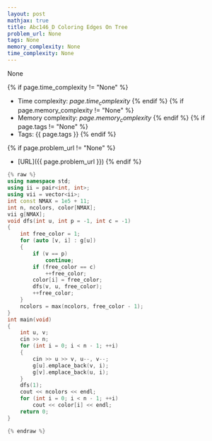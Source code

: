 ```yaml
---
layout: post
mathjax: true
title: Abc146_D Coloring Edges On Tree
problem_url: None
tags: None
memory_complexity: None
time_complexity: None
---
```


None


{% if page.time_complexity != "None" %}
- Time complexity: ${{ page.time_complexity }}$
{% endif %}
{% if page.memory_complexity != "None" %}
- Memory complexity: ${{ page.memory_complexity }}$
{% endif %}
{% if page.tags != "None" %}
- Tags: {{ page.tags }}
{% endif %}

{% if page.problem_url != "None" %}
- [URL]({{ page.problem_url }})
{% endif %}

```cpp
{% raw %}
using namespace std;
using ii = pair<int, int>;
using vii = vector<ii>;
int const NMAX = 1e5 + 11;
int n, ncolors, color[NMAX];
vii g[NMAX];
void dfs(int u, int p = -1, int c = -1)
{
    int free_color = 1;
    for (auto [v, i] : g[u])
    {
        if (v == p)
            continue;
        if (free_color == c)
            ++free_color;
        color[i] = free_color;
        dfs(v, u, free_color);
        ++free_color;
    }
    ncolors = max(ncolors, free_color - 1);
}
int main(void)
{
    int u, v;
    cin >> n;
    for (int i = 0; i < n - 1; ++i)
    {
        cin >> u >> v, u--, v--;
        g[u].emplace_back(v, i);
        g[v].emplace_back(u, i);
    }
    dfs(1);
    cout << ncolors << endl;
    for (int i = 0; i < n - 1; ++i)
        cout << color[i] << endl;
    return 0;
}

{% endraw %}
```